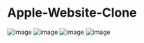 # Apple-Website-Clone
![image](https://github.com/dagweg/Apple-Website-Clone/assets/90281138/90cbcd72-b08c-4db6-920f-05f2ac4fb779)
![image](https://github.com/dagweg/Apple-Website-Clone/assets/90281138/e3c300e2-dc0c-42aa-a833-dddcb0e08722)
![image](https://github.com/dagweg/Apple-Website-Clone/assets/90281138/923f0bb4-cc3b-43a4-a389-949e81748a53)
![image](https://github.com/dagweg/Apple-Website-Clone/assets/90281138/c2abdc90-5158-4280-bc68-febf57d5c4c8)
